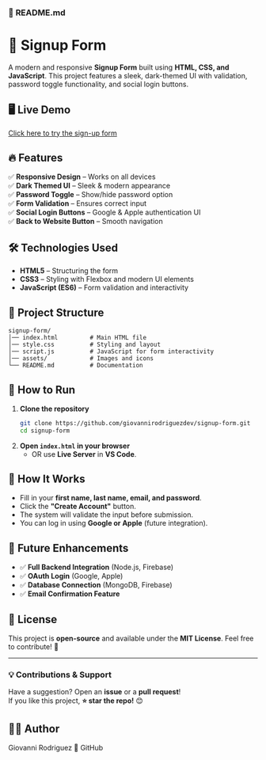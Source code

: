 ### 📌 **README.md**  


# 🚀 Signup Form

A modern and responsive **Signup Form** built using **HTML, CSS, and JavaScript**. This project features a sleek, dark-themed UI with validation, password toggle functionality, and social login buttons.

## 🖥️ Live Demo
[Click here to try the sign-up form](https://giovannirodriguezdev.github.io/signup-form/)

## 🔥 Features

✅ **Responsive Design** – Works on all devices  
✅ **Dark Themed UI** – Sleek & modern appearance  
✅ **Password Toggle** – Show/hide password option  
✅ **Form Validation** – Ensures correct input  
✅ **Social Login Buttons** – Google & Apple authentication UI  
✅ **Back to Website Button** – Smooth navigation  

## 🛠️ Technologies Used

- **HTML5** – Structuring the form  
- **CSS3** – Styling with Flexbox and modern UI elements  
- **JavaScript (ES6)** – Form validation and interactivity  

## 📂 Project Structure

```
signup-form/
│── index.html         # Main HTML file
│── style.css          # Styling and layout
│── script.js          # JavaScript for form interactivity
│── assets/            # Images and icons
└── README.md          # Documentation
```

## 🚀 How to Run

1. **Clone the repository**  
   ```sh
   git clone https://github.com/giovannirodriguezdev/signup-form.git
   cd signup-form
   ```
2. **Open `index.html` in your browser**  
   - OR use **Live Server** in **VS Code**.

## 🎯 How It Works

- Fill in your **first name, last name, email, and password**.  
- Click the **"Create Account"** button.  
- The system will validate the input before submission.  
- You can log in using **Google or Apple** (future integration).

## 🌟 Future Enhancements

- ✅ **Full Backend Integration** (Node.js, Firebase)  
- ✅ **OAuth Login** (Google, Apple)  
- ✅ **Database Connection** (MongoDB, Firebase)  
- ✅ **Email Confirmation Feature**  

## 📝 License

This project is **open-source** and available under the **MIT License**. Feel free to contribute! 🚀

---

### 💡 **Contributions & Support**
Have a suggestion? Open an **issue** or a **pull request**!   
If you like this project, **⭐ star the repo!** 😊  

## 👨‍💻 Author
Giovanni Rodriguez
🔗 GitHub

